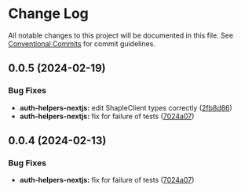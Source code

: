 # Change Log

All notable changes to this project will be documented in this file.
See [Conventional Commits](https://conventionalcommits.org) for commit guidelines.

## 0.0.5 (2024-02-19)


### Bug Fixes

* **auth-helpers-nextjs:** edit ShapleClient types correctly ([2fb8d86](https://github.com/1dennispark/shaple-js/commit/2fb8d8639950cc3a3ec4bacab5b95cfed91f8d9f))
* **auth-helpers-nextjs:** fix for failure of tests ([7024a07](https://github.com/1dennispark/shaple-js/commit/7024a07ac9efc003e81af633d2b534b544ca7b41))





## 0.0.4 (2024-02-13)


### Bug Fixes

* **auth-helpers-nextjs:** fix for failure of tests ([7024a07](https://github.com/1dennispark/shaple-js/commit/7024a07ac9efc003e81af633d2b534b544ca7b41))
